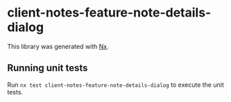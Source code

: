# client-notes-feature-note-details-dialog

This library was generated with [Nx](https://nx.dev).

## Running unit tests

Run `nx test client-notes-feature-note-details-dialog` to execute the unit tests.
